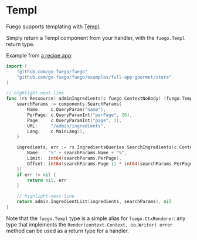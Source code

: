 # Templ

Fuego supports templating with [Templ](https://github.com/a-h/templ).

Simply return a Templ component from your handler,
with the `fuego.Templ` return type.

Example from [a recipe app](https://github.com/go-fuego/fuego/tree/main/examples/full-app-gourmet):

```go
import (
	"github.com/go-fuego/fuego"
	"github.com/go-fuego/fuego/examples/full-app-gourmet/store"
)

// highlight-next-line
func (rs Ressource) adminIngredients(c fuego.ContextNoBody) (fuego.Templ, error) {
	searchParams := components.SearchParams{
		Name:    c.QueryParam("name"),
		PerPage: c.QueryParamInt("perPage", 20),
		Page:    c.QueryParamInt("page", 1),
		URL:     "/admin/ingredients",
		Lang:    c.MainLang(),
	}

	ingredients, err := rs.IngredientsQueries.SearchIngredients(c.Context(), store.SearchIngredientsParams{
		Name:   "%" + searchParams.Name + "%",
		Limit:  int64(searchParams.PerPage),
		Offset: int64(searchParams.Page-1) * int64(searchParams.PerPage),
	})
	if err != nil {
		return nil, err
	}

	// highlight-next-line
	return admin.IngredientList(ingredients, searchParams), nil
}
```

Note that the `fuego.Templ` type is a simple alias for `fuego.CtxRenderer`:
any type that implements the `Render(context.Context, io.Writer) error`
method can be used as a return type for a handler.
